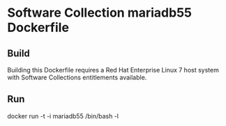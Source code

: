 Software Collection mariadb55 Dockerfile
===================

Build
-----

Building this Dockerfile requires a Red Hat Enterprise Linux 7 host
system with Software Collections entitlements available.

Run
---

docker run -t -i mariadb55 /bin/bash -l